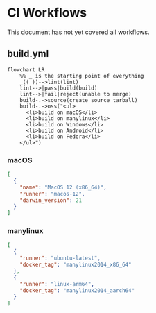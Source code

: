 # CI Workflows

This document has not yet covered all workflows.

## build.yml
```mermaid
flowchart LR
    %% _ is the starting point of everything
    _(( ))-->lint(lint)
    lint-->|pass|build(build)
    lint-->|fail|reject(unable to merge)
    build-.->source(create source tarball)
    build-.->oss("<ul>
      <li>build on macOS</li>
      <li>build on manylinux</li>
      <li>build on Windows</li>
      <li>build on Android</li>
      <li>build on Fedora</li>
    </ul>")
```

### macOS
```json
[
  {
    "name": "MacOS 12 (x86_64)",
    "runner": "macos-12",
    "darwin_version": 21
  }
]
```

### manylinux
```json
[
  {
    "runner": "ubuntu-latest",
    "docker_tag": "manylinux2014_x86_64"
  },
  {
    "runner": "linux-arm64",
    "docker_tag": "manylinux2014_aarch64"
  }
]
```
